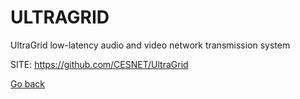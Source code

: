 # ULTRAGRID
 
 UltraGrid low-latency audio and video network
 transmission system
 
 SITE: https://github.com/CESNET/UltraGrid

 [Go back](https://portable-linux-apps.github.io/apps.html)
